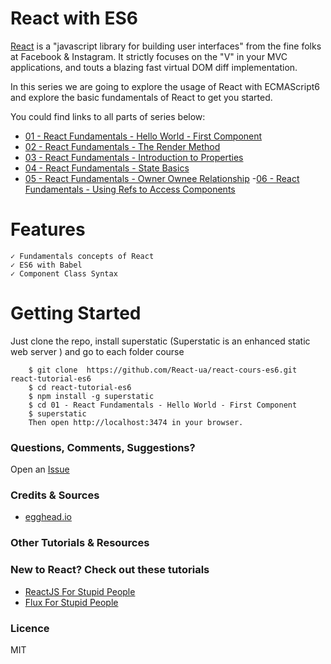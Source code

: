 # React with ES6

[React](https://facebook.github.io/react/) is a "javascript library for building user interfaces" from the fine folks at Facebook & Instagram. It strictly focuses on the "V" in your MVC applications, and touts a blazing fast virtual DOM diff implementation.

In this series we are going to explore the usage of React with ECMAScript6 and explore the basic fundamentals of React to get you started.

You could find links to all parts of series below:
- [01 - React Fundamentals - Hello World - First Component](https://github.com/React-ua/react-cours-es6/tree/master/01%20-%20React%20Fundamentals%20-%20Hello%20World%20-%20First%20Component)
- [02 - React Fundamentals - The Render Method](https://github.com/React-ua/react-cours-es6/tree/master/02%20-%20React%20Fundamentals%20-%20The%20Render%20Method)
- [03 - React Fundamentals - Introduction to Properties](https://github.com/React-ua/react-cours-es6/tree/master/03%20-%20React%20Fundamentals%20-%20Introduction%20to%20Properties)
- [04 - React Fundamentals - State Basics](https://github.com/React-ua/react-cours-es6/tree/master/04%20-%20React%20Fundamentals%20-%20State%20Basics)
- [05 - React Fundamentals - Owner Ownee Relationship](https://github.com/React-ua/react-cours-es6/tree/master/05%20-%20React%20Fundamentals%20-%20Owner%20Ownee%20Relationship)
-[06 - React Fundamentals - Using Refs to Access Components](https://github.com/React-ua/react-cours-es6/tree/master/06%20-%20React%20Fundamentals%20-%20Using%20Refs%20to%20Access%20Components)

# Features
    ✓ Fundamentals concepts of React
    ✓ ES6 with Babel
    ✓ Component Class Syntax

# Getting Started

Just clone the repo, install superstatic (Superstatic is an enhanced static web server )  and go to each folder course
```
    $ git clone  https://github.com/React-ua/react-cours-es6.git react-tutorial-es6
    $ cd react-tutorial-es6
    $ npm install -g superstatic
    $ cd 01 - React Fundamentals - Hello World - First Component
    $ superstatic
    Then open http://localhost:3474 in your browser.
```
### Questions, Comments, Suggestions?
Open an [Issue](https://github.com/React-ua/react-cours-es6/issues)
### Credits & Sources
- [egghead.io](https://egghead.io/series/react-fundamentals)

### Other  Tutorials & Resources


### New to React? Check out these tutorials

-   [ReactJS For Stupid People](http://blog.andrewray.me/reactjs-for-stupid-people/)
-   [Flux For Stupid People](http://blog.andrewray.me/flux-for-stupid-people/)

### Licence
MIT
